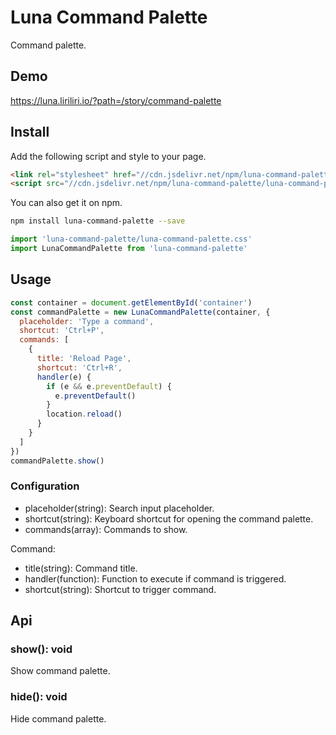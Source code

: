 # Luna Command Palette

Command palette.

## Demo

https://luna.liriliri.io/?path=/story/command-palette

## Install

Add the following script and style to your page.

```html
<link rel="stylesheet" href="//cdn.jsdelivr.net/npm/luna-command-palette/luna-command-palette.css" />
<script src="//cdn.jsdelivr.net/npm/luna-command-palette/luna-command-palette.js"></script>
```

You can also get it on npm.

```bash
npm install luna-command-palette --save
```

```javascript
import 'luna-command-palette/luna-command-palette.css'
import LunaCommandPalette from 'luna-command-palette'
```

## Usage

```javascript
const container = document.getElementById('container')
const commandPalette = new LunaCommandPalette(container, { 
  placeholder: 'Type a command',
  shortcut: 'Ctrl+P',
  commands: [
    {
      title: 'Reload Page',
      shortcut: 'Ctrl+R',
      handler(e) {
        if (e && e.preventDefault) {
          e.preventDefault()
        }
        location.reload()
      }
    }
  ]
})
commandPalette.show()
```

### Configuration

* placeholder(string): Search input placeholder.
* shortcut(string): Keyboard shortcut for opening the command palette.
* commands(array): Commands to show.

Command:

* title(string): Command title.
* handler(function): Function to execute if command is triggered.
* shortcut(string): Shortcut to trigger command.

## Api

### show(): void

Show command palette.

### hide(): void

Hide command palette.


